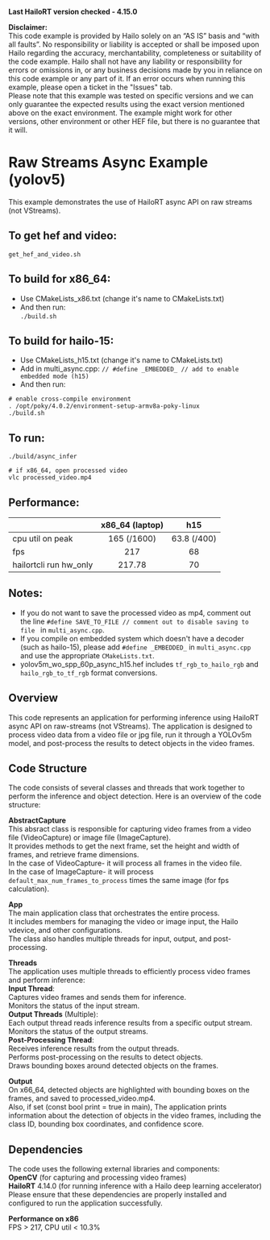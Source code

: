 **Last HailoRT version checked - 4.15.0**

**Disclaimer:** <br />
This code example is provided by Hailo solely on an “AS IS” basis and “with all faults”. No responsibility or liability is accepted or shall be imposed upon Hailo regarding the accuracy, merchantability, completeness or suitability of the code example. Hailo shall not have any liability or responsibility for errors or omissions in, or any business decisions made by you in reliance on this code example or any part of it. If an error occurs when running this example, please open a ticket in the "Issues" tab.<br />
Please note that this example was tested on specific versions and we can only guarantee the expected results using the exact version mentioned above on the exact environment. The example might work for other versions, other environment or other HEF file, but there is no guarantee that it will.

# Raw Streams Async Example (yolov5)  

This example demonstrates the use of HailoRT async API on raw streams (not VStreams).

## To get hef and video:  
``
get_hef_and_video.sh
``
  
## To build for x86_64:  
* Use CMakeLists_x86.txt (change it's name to CMakeLists.txt)  
* And then run:  
``
./build.sh
``
## To build for hailo-15:  
* Use CMakeLists_h15.txt (change it's name to CMakeLists.txt)   
* Add in multi_async.cpp: ```// #define _EMBEDDED_ // add to enable embedded mode (h15) ```   
* And then run:  
```
# enable cross-compile environment  
. /opt/poky/4.0.2/environment-setup-armv8a-poky-linux  
./build.sh  
```

## To run:  
```
./build/async_infer
  
# if x86_64, open processed video  
vlc processed_video.mp4  
```
## Performance:  
|                         | x86_64 (laptop) | h15            |
| ------------------------|:---------------:|:--------------:|
| cpu util on peak        | 165 (/1600)     | 63.8 (/400)    |
| fps                     | 217             | 68             |
| hailortcli run hw_only  | 217.78          | 70             |

## Notes:  
* If you do not want to save the processed video as mp4, 
comment out the line ```#define SAVE_TO_FILE // comment out to disable saving to file ``` in ```multi_async.cpp```.  
* If you compile on embedded system which doesn't have a decoder (such as hailo-15), please add ```#define _EMBEDDED_```  in ```multi_async.cpp``` and use the appropriate ``CMakeLists.txt``.  
* yolov5m_wo_spp_60p_async_h15.hef includes ```tf_rgb_to_hailo_rgb``` and ```hailo_rgb_to_tf_rgb``` format conversions.  

## Overview  
This code represents an application for performing inference using HailoRT async API on raw-streams (not VStreams). The application is designed to process video data from a video file or jpg file, run it through a YOLOv5m model, and post-process the results to detect objects in the video frames.

## Code Structure  
The code consists of several classes and threads that work together to perform the inference and object detection. Here is an overview of the code structure:

**AbstractCapture**  
This absract class is responsible for capturing video frames from a video file (VideoCapture) or image file (ImageCapture).  
It provides methods to get the next frame, set the height and width of frames, and retrieve frame dimensions.  
In the case of VideoCapture- it will process all frames in the video file.  
In the case of ImageCapture- it will process ```default_max_num_frames_to_process``` times the same image (for fps calculation).  

**App**  
The main application class that orchestrates the entire process.  
It includes members for managing the video or image input, the Hailo vdevice, and other configurations.  
The class also handles multiple threads for input, output, and post-processing.  

**Threads**  
The application uses multiple threads to efficiently process video frames and perform inference:  
**Input Thread**:  
Captures video frames and sends them for inference.  
Monitors the status of the input stream.  
**Output Threads** (Multiple):  
Each output thread reads inference results from a specific output stream.  
Monitors the status of the output streams.  
**Post-Processing Thread**:  
Receives inference results from the output threads.  
Performs post-processing on the results to detect objects.  
Draws bounding boxes around detected objects on the frames.  

**Output**    
On x66_64, detected objects are highlighted with bounding boxes on the frames, and saved to processed_video.mp4.  
Also, if set (const bool print = true in main), The application prints information about the detection of objects in the video frames, including the class ID, bounding box coordinates, and confidence score.

## Dependencies
The code uses the following external libraries and components:  
**OpenCV** (for capturing and processing video frames)  
**HailoRT** 4.14.0 (for running inference with a Hailo deep learning accelerator)  
Please ensure that these dependencies are properly installed and configured to run the application successfully.  

**Performance on x86**  
FPS > 217, CPU util < 10.3%  
